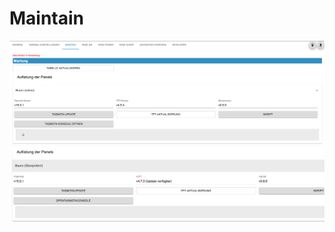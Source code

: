 <!-- TODO: Translate from German to Português -->

# Maintain  
<img alt='Maintain allg' src='../Pictures/maintain/maintainAllg.png'>  
<img alt='Maintain Panel überprüfen' src='../Pictures/maintain/maintainPanelCheck.png'>
